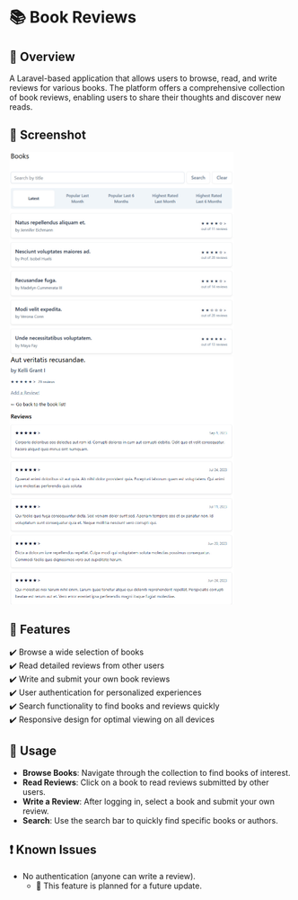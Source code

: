 # 📚 Book Reviews

## 📝 Overview
A Laravel-based application that allows users to browse, read, and write reviews for various books. The platform offers a comprehensive collection of book reviews, enabling users to share their thoughts and discover new reads.

## 📸 Screenshot

<img src="screenshots/overview.jpg" alt="Book Reviews App Screenshot" width="400">
<img src="screenshots/book-reviews.jpg" alt="Book Reviews Screenshot" width="400">




## 🚀 Features
✔️ Browse a wide selection of books  
✔️ Read detailed reviews from other users  
✔️ Write and submit your own book reviews  
✔️ User authentication for personalized experiences  
✔️ Search functionality to find books and reviews quickly  
✔️ Responsive design for optimal viewing on all devices

## 📌 Usage
* **Browse Books**: Navigate through the collection to find books of interest.
* **Read Reviews**: Click on a book to read reviews submitted by other users.
* **Write a Review**: After logging in, select a book and submit your own review.
* **Search**: Use the search bar to quickly find specific books or authors.

## ❗ Known Issues
- No authentication (anyone can write a review).
    - 🔹 This feature is planned for a future update.
